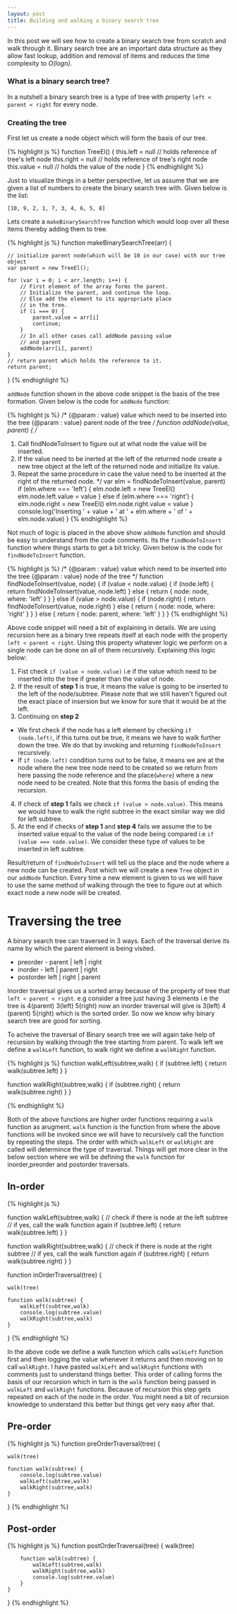 ```yaml
---
layout: post
title: Building and walking a binary search tree
---
```



<div class="message">
  In this post we will see how to create a binary search tree from scratch and walk through it. Binary search tree are an important data structure as they allow fast lookup, addition and removal of items and reduces the time complexity to <em>O(logn)</em>. 
</div>

### What is a binary search tree?

In a nutshell a binary search tree is a type of tree with property `left < parent < right` for every node.

### Creating the tree

First let us create a node object which will form the basis of our tree.

{% highlight js %}
function TreeEl() {
    this.left = null  // holds reference of tree's left node
    this.right = null // holds reference of tree's right node
    this.value = null // holds the value of the node
}
{% endhighlight %}

Just to visualize things in a better perspective, let us assume that we are given a list of numbers to create the binary search tree with. Given below is the list:

`[10, 9, 2, 1, 7, 3, 4, 6, 5, 8]`

Lets create a `makeBinarySearchTree` function which would loop over all these items thereby adding them to tree.

{% highlight js %}
function makeBinarySearchTree(arr) {

    // initialize parent node(which will be 10 in our case) with our tree object
    var parent = new TreeEl();

    for (var i = 0; i < arr.length; i++) {
        // First element of the array forms the parent.
        // Initialize the parent, and continue the loop.
        // Else add the element to its appropriate place
        // in the tree.
        if (i === 0) {
            parent.value = arr[i]
            continue;
        }
        // In all other cases call addNode passing value 
        // and parent
        addNode(arr[i], parent)
    }
    // return parent which holds the reference to it.
    return parent;

}
{% endhighlight %}

`addNode` function shown in the above code snippet is the basis of the tree formation. Given below is the code for `addNode` function:

{% highlight js %}
/*
  {@param : value} value which need to be inserted into the tree
  {@param : value} parent node of the tree
*/
function addNode(value, parent) {
/* 
1. Call findNodeToInsert to figure out at what node the value will be inserted.
2. If the value need to be inerted at the left of the returned node create a new tree object at the  left of the returned node and initialize its value. 
3. Repeat the same procedure in case the value need to be inserted at the right of the returned node.
*/
    var elm = findNodeToInsert(value, parent)
    if (elm.where === 'left') {
        elm.node.left = new TreeEl()
        elm.node.left.value = value
    }
    else if (elm.where === 'right') {
        elm.node.right = new TreeEl()
        elm.node.right.value = value
    }
    console.log('Inserting ' + value + ' at ' + elm.where + ' of ' + elm.node.value)
}
{% endhighlight %}

Not much of logic is placed in the above show `addNode` function and should be easy to understand from the code comments. Its the `findNodeToInsert` function where things starts to get a bit tricky. Given below is the code for `findNodeToInsert` function.

{% highlight js %}
/*
{@param : value} value which need to be inserted into the tree
{@param : value} node of the tree
*/
function findNodeToInsert(value, node) {
    if (value < node.value) {
        if (node.left) {
            return findNodeToInsert(value, node.left)
        }
        else {
            return {
                node: node,
                where: 'left'
            }
        }
    }
    else if (value > node.value) {
        if (node.right) {
            return findNodeToInsert(value, node.right)
        }
        else {
            return {
                node: node,
                where: 'right'
            }
        }
    }
    else {
        return {
            node: parent,
            where: 'left'
        }
    }
}
{% endhighlight %}

Above code snippet will need a bit of explaining in details. We are using recursion here as a binary tree repeats itself at each node with the property `left < parent < right`. Using this property whatever logic we perform on a single node can be done on all of them recursively. Explaining this logic below:

1. Fist check `if (value < node.value)` i.e if the value which need to be inserted into the tree if greater than the value of node.
2. If the result of __step 1__ is true, it means the value is going to be inserted to the left of the node/subtree. Please note that we still haven't figured out the exact place of insersion but we know for sure that it would be at the left.
3. Continuing on __step 2__
  * We first check if the node has a left element by checking `if (node.left)`, if this turns out be true, it means we have to walk further down the tree. We do that by invoking and returning `findNodeToInsert` recursively.
  * If `if (node.left)` condition turns out to be false, it means we are at the node where the new tree node need to be created so we return from here passing the node reference and the place(`where`) where a new node need to be created. Note that this forms the basis of ending the recursion.
4. If check of __step 1__ fails we check `if (value > node.value)`. This means we would have to walk the right subtree in the exact similar way we did for left subtree.
5. At the end if checks of __step 1__ and __step 4__ fails we assume the to be inserted value equal to the value of the node being compared i.e `if (value === node.value)`. We consider these type of values to be inserted in left subtree.

Result/return of `findNodeToInsert` will tell us the place and the node where a new node can be created. Post which we will create a new `Tree` object in our `addNode` function. Every time a new element is given to us we will have to use the same method of walking through the tree to figure out at which exact node a new node will be created.

# Traversing the tree

A binary search tree can traversed in 3 ways. Each of the traversal derive its name by which the parent element is being visited.

* preorder - parent | left   | right
* inorder -  left   | parent | right
* postorder  left   | right  | parent

Inorder traversal gives us a sorted array because of the property of tree that `left < parent < right`. e.g consider a tree just having 3 elements i.e the tree is 4(parent) 3(left) 5(right) now an inorder traversal will give is 3(left) 4 (parent) 5(right) which is the sorted order. So now we know why binary search tree are good for sorting.

To acheive the traversal of Binary search tree we will again take help of recursion by walking through the tree starting from parent. To walk left we define a `walkLeft` function, to walk right we define a `walkRight` function.

{% highlight js %}
function walkLeft(subtree,walk) {
    if (subtree.left) {
        return walk(subtree.left)
    }
}

function walkRight(subtree,walk) {
    if (subtree.right) {
        return walk(subtree.right)
    }
}

{% endhighlight %}

Both of the above functions are higher order functions requiring a `walk` function as arugment. `walk` function is the function from where the above functions will be invoked since we will have to recursively call the function by repeating the steps. The order with which `walkLeft` or `walkRight` are called will determince the type of traversal. Things will get more clear in the below section where we will be defining the `walk` function for inorder,preorder and postorder traversals.

## In-order

{% highlight js %}

function walkLeft(subtree,walk) {
    // check if there is node at the left subtree
    // if yes, call the walk function again
    if (subtree.left) {
        return walk(subtree.left)
    }
}

function walkRight(subtree,walk) {
    // check if there is node at the right subtree
    // if yes, call the walk function again
    if (subtree.right) {
        return walk(subtree.right)
    }
}

function inOrderTraversal(tree) {
    
    walk(tree)

    function walk(subtree) {
        walkLeft(subtree,walk)
        console.log(subtree.value)
        walkRight(subtree,walk)
    }

}
{% endhighlight %}

In the above code we define a walk function which calls `walkLeft` function first and then logging the value whenever it returns and then moving on to call `walkRight`. I have pasted `walkLeft` and `walkRight` functions with comments just to understand things better. This order of calling forms the basis of our recursion which in turn is the `walk` function being passed in `walkLeft` and `walkRight` functions. Because of recursion this step gets repeated on each of the node in the order. You might need a bit of recursion knowledge to understand this better but things get very easy after that.

## Pre-order

{% highlight js %}
function preOrderTraversal(tree) {

    walk(tree)

    function walk(subtree) {
        console.log(subtree.value)
        walkLeft(subtree,walk)
        walkRight(subtree,walk)
    }

}
{% endhighlight %}

## Post-order

{% highlight js %}
function postOrderTraversal(tree) {
    walk(tree)

        function walk(subtree) {
            walkLeft(subtree,walk)
            walkRight(subtree,walk)
            console.log(subtree.value)
        }
    }
}
{% endhighlight %}